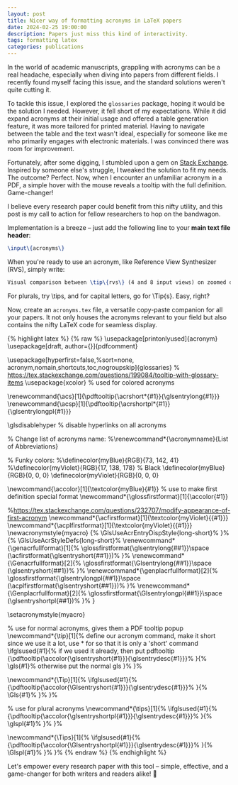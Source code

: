 ```yaml
---
layout: post
title: Nicer way of formatting acronyms in LaTeX papers
date: 2024-02-25 19:00:00
description: Papers just miss this kind of interactivity.
tags: formatting latex
categories: publications
---
```


In the world of academic manuscripts, grappling with acronyms can be a real headache, especially when diving into papers from different fields. I recently found myself facing this issue, and the standard solutions weren't quite cutting it.

To tackle this issue, I explored the `glossaries` package, hoping it would be the solution I needed. However, it fell short of my expectations. While it did expand acronyms at their initial usage and offered a table generation feature, it was more tailored for printed material. Having to navigate between the table and the text wasn't ideal, especially for someone like me who primarily engages with electronic materials. I was convinced there was room for improvement.

Fortunately, after some digging, I stumbled upon a gem on [Stack Exchange](https://tex.stackexchange.com/questions/199084/tooltip-with-glossary-items). Inspired by someone else's struggle, I tweaked the solution to fit my needs. The outcome? Perfect. Now, when I encounter an unfamiliar acronym in a PDF, a simple hover with the mouse reveals a tooltip with the full definition. Game-changer!

I believe every research paper could benefit from this nifty utility, and this post is my call to action for fellow researchers to hop on the bandwagon.

Implementation is a breeze – just add the following line to your **main text file header**:

```Latex
\input\{acronyms\}
```

When you're ready to use an acronym, like Reference View Synthesizer (RVS), simply write:

```Latex
Visual comparison between \tip\{rvs\} (4 and 8 input views) on zoomed details of [...]
```

For plurals, try \tips, and for capital letters, go for \Tip\{s\}. Easy, right?

Now, create an `acronyms.tex` file, a versatile copy-paste companion for all your papers. It not only houses the acronyms relevant to your field but also contains the nifty LaTeX code for seamless display.

{% highlight latex %}
{% raw %}
\usepackage[printonlyused]{acronym}
\usepackage[draft, author={}]{pdfcomment}

\usepackage[hyperfirst=false,%sort=none,
acronym,nomain,shortcuts,toc,nogroupskip]{glossaries}
% https://tex.stackexchange.com/questions/199084/tooltip-with-glossary-items
\usepackage{xcolor} % used for colored acronyms

\renewcommand{\acs}[1]{\pdftooltip{\acrshort*{#1}}{\glsentrylong{#1}}}
\renewcommand{\acsp}[1]{\pdftooltip{\acrshortpl*{#1}}{\glsentrylongpl{#1}}}

\glsdisablehyper % disable hyperlinks on all acronyms

% Change list of acronyms name:
%\renewcommand*{\acronymname}{List of Abbreviations}

% Funky colors:
%\definecolor{myBlue}{RGB}{73, 142, 41}
%\definecolor{myViolet}{RGB}{17, 138, 178}
% Black
\definecolor{myBlue}{RGB}{0, 0, 0}
\definecolor{myViolet}{RGB}{0, 0, 0}

\newcommand{\accolor}[1]{\textcolor{myBlue}{#1}}
% use to make first definition special format
\newcommand*{\glossfirstformat}[1]{\accolor{#1}} 

%https://tex.stackexchange.com/questions/232707/modify-appearance-of-first-acronym
\newcommand*{\acfirstformat}[1]{\textcolor{myViolet}{{#1}}}
\newcommand*{\acplfirstformat}[1]{\textcolor{myViolet}{{#1}}}
\newacronymstyle{myacro}
{%
  \GlsUseAcrEntryDispStyle{long-short}%
}%
{%
  \GlsUseAcrStyleDefs{long-short}%
  \renewcommand*{\genacrfullformat}[1]{%
   \glossfirstformat{\glsentrylong{##1}}\space
   (\acfirstformat{\glsentryshort{##1}})%
  }%
  \renewcommand*{\Genacrfullformat}[2]{%
   \glossfirstformat{\Glsentrylong{##1}}\space
   (\glsentryshort{##1})%
  }%
  \renewcommand*{\genplacrfullformat}[2]{%
   \glossfirstformat{\glsentrylongpl{##1}}\space
   (\acplfirstformat{\glsentryshort{##1}})%
  }%
  \renewcommand*{\Genplacrfullformat}[2]{%
   \glossfirstformat{\Glsentrylongpl{##1}}\space
   (\glsentryshortpl{##1})%
  }%
}

\setacronymstyle{myacro}

% use for normal acronyms, gives them a PDF tooltip popup
\newcommand*{\tip}[1]{%  define our acronym command,  make it short since we use it a lot, use * for so that it is only a 'short' command
    \ifglsused{#1}{% if we used it already, then put pdftooltip
      {\pdftooltip{\accolor{\glsentryshort{#1}}}{\glsentrydesc{#1}}}%
    }{%
      \gls{#1}% otherwise put the normal gls
    }%
}%

\newcommand*{\Tip}[1]{%
    \ifglsused{#1}{%
      {\pdftooltip{\accolor{\Glsentryshort{#1}}}{\glsentrydesc{#1}}}%
    }{%
      \Gls{#1}%
    }%
}%

% use for plural acronyms
\newcommand*{\tips}[1]{%
    \ifglsused{#1}{%
      {\pdftooltip{\accolor{\glsentryshortpl{#1}}}{\glsentrydesc{#1}}}%
    }{%
      \glspl{#1}%
    }%
}%

\newcommand*{\Tips}[1]{%
    \ifglsused{#1}{%
      {\pdftooltip{\accolor{\Glsentryshortpl{#1}}}{\glsentrydesc{#1}}}%
    }{%
      \Glspl{#1}%
    }%
}%
{% endraw %}
{% endhighlight %}

Let's empower every research paper with this tool – simple, effective, and a game-changer for both writers and readers alike! 🚀
